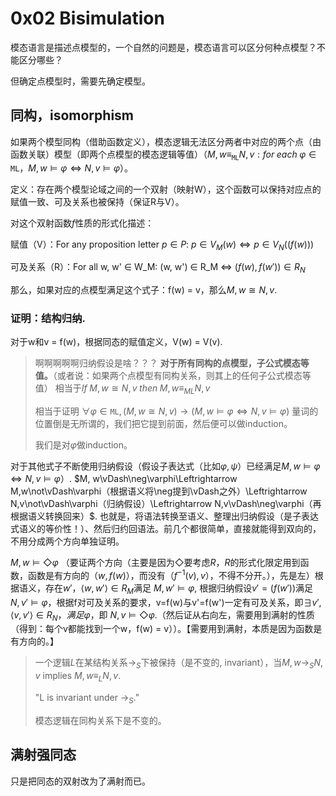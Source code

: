 # 0x02 Bisimulation

模态语言是描述点模型的，一个自然的问题是，模态语言可以区分何种点模型？不能区分哪些？

但确定点模型时，需要先确定模型。

## 同构，isomorphism

如果两个模型同构（借助函数定义），模态逻辑无法区分两者中对应的两个点（由函数关联）模型（即两个点模型的模态逻辑等值）（$M,w\equiv_{\texttt{ML}}N, v: for\;each\;\varphi\in\texttt{ML}，M, w\vDash\varphi\Leftrightarrow N, v\vDash\varphi$）。

定义：存在两个模型论域之间的一个双射（映射W），这个函数可以保持对应点的赋值一致、可及关系也被保持（保证R与V）。

对这个双射函数$f$性质的形式化描述：

赋值（V）：For any proposition letter $p \in P:$ $p\in V_M(w)\iff p\in V_N((f(w)))$

可及关系（R）：For all w, w' $\in$ W_M: (w, w') $\in$ R_M $\iff$ $(f(w), f(w'))\in R_N$

那么，如果对应的点模型满足这个式子：f(w) = v，那么$M, w \cong N, v$.

### 证明：结构归纳. 

对于w和v = f(w)，根据同态的赋值定义，V(w) = V(v).

> 啊啊啊啊啊归纳假设是啥？？？
> **对于所有同构的点模型，子公式模态等值。**（或者说：如果两个点模型有同构关系，则其上的任何子公式模态等值）
> 相当于$If\;M,w\cong N, v\;then\;M,w\equiv_{ML}N,v$
> 
> 相当于证明 $\forall\varphi\in\texttt{ML}, (M,w\cong N,v) \rightarrow (M,w\vDash\varphi\Leftrightarrow N,v\vDash\varphi)$ 量词的位置倒是无所谓的，我们把它提到前面，然后便可以做induction。
>
> 我们是对$\varphi$做induction。


对于其他式子不断使用归纳假设（假设子表达式（比如$\varphi, \psi$）已经满足$M,w\vDash\varphi\Leftrightarrow N,v\vDash\varphi$）. $M, w\vDash\neg\varphi\Leftrightarrow M,w\not\vDash\varphi（根据语义将\neg提到\vDash之外）\Leftrightarrow N,v\not\vDash\varphi（归纳假设）\Leftrightarrow N,v\vDash\neg\varphi（再根据语义转换回来）$. 也就是，将语法转换至语义、整理出归纳假设（是子表达式语义的等价性！）、然后归约回语法。前几个都很简单，直接就能得到双向的，不用分成两个方向单独证明。

$M,w\vDash\Diamond\varphi$ （要证两个方向（主要是因为$\Diamond$要考虑$R$，$R$的形式化限定用到函数，函数是有方向的（$w, f(w)$），而没有（$f^{-1}(v), v$），不得不分开。），先是左）根据语义，存在$w'$，$\langle w,w'\rangle\in R_M$满足 
$M,w'\vDash\varphi$, 根据归纳假设$v' = (f(w'))$满足
$N,v'\vDash\varphi$，根据f对可及关系的要求，v=f(w)与v'=f(w')一定有可及关系，即$\exists v', \langle v, v'\rangle\in R_N，满足\varphi$，即
$N, v\vDash\Diamond\varphi$.（然后证从右向左，需要用到满射的性质（得到：每个v都能找到一个w，f(w) = v））。【需要用到满射，本质是因为函数是有方向的。】





> 一个逻辑$L$在某结构关系$\rightarrow_S$下被保持（是不变的, invariant），当$M,w\rightarrow_S N,v$ implies $M, w \equiv_L N, v$.
> 
> "L is invariant under $\rightarrow_S$."
> 
> 模态逻辑在同构关系下是不变的。

## 满射强同态

只是把同态的双射改为了满射而已。

